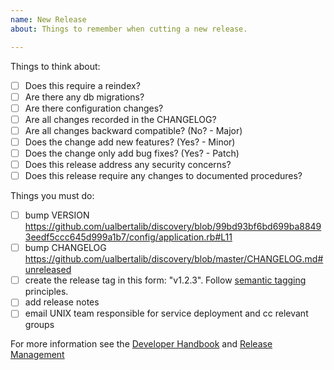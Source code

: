```yaml
---
name: New Release
about: Things to remember when cutting a new release.

---
```


Things to think about:
- [ ] Does this require a reindex?
- [ ] Are there any db migrations?
- [ ] Are there configuration changes?
- [ ] Are all changes recorded in the CHANGELOG?
- [ ] Are all changes backward compatible? (No? - Major)
- [ ] Does the change add new features? (Yes? - Minor)
- [ ] Does the change only add bug fixes? (Yes? - Patch)
- [ ] Does this release address any security concerns?
- [ ] Does this release require any changes to documented procedures?

Things you must do:
- [ ] bump VERSION https://github.com/ualbertalib/discovery/blob/99bd93bf6bd699ba88493eedf5ccc645d999a1b7/config/application.rb#L11
- [ ] bump CHANGELOG https://github.com/ualbertalib/discovery/blob/master/CHANGELOG.md#unreleased
- [ ] create the release tag in this form: "v1.2.3". Follow [semantic tagging](http://semver.org/) principles.
- [ ] add release notes
- [ ] email UNIX team responsible for service deployment and cc relevant groups

For more information see the [Developer Handbook](https://github.com/ualbertalib/Developer-Handbook/blob/master/Github/README.md#checklist-for-cutting-a-release) and [Release Management](https://github.com/ualbertalib/di_internal/blob/master/System-Adminstration/Release-Management.md#release-managment)
